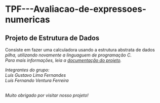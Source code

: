 # TPF---Avaliacao-de-expressoes-numericas <br>

## Projeto de Estrutura de Dados <br>
Consiste em fazer uma calculadora usando a estrutura abstrata de dados <i>pilha<i>, utilizando novamente a linguaguem de programação C.<br>
Para mais informações, leia a [documentação do projeto](https://github.com/LuisFernandoV14/TPF---Avaliacao-de-expressoes-numericas/blob/main/TPF%20---%20Avalia%C3%A7%C3%A3o%20de%20Express%C3%B5es%20Num%C3%A9ricas%20-%20Documenta%C3%A7%C3%A3o.pdf). <br>

Integrantes do grupo: <br>
Luís Gustavo Lima Fernandes <br>
Luís Fernando Ventura Ferreira <br> <br>

Muito obrigado por visitar nosso projeto!
